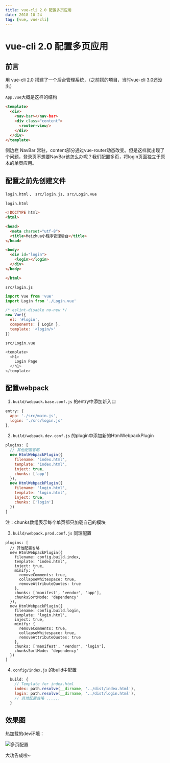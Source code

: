```yaml
---
title: vue-cli 2.0 配置多页应用
date: 2018-10-24
tag: [vue, vue-cli]
---
```


# vue-cli 2.0 配置多页应用

## 前言

用 vue-cli 2.0 搭建了一个后台管理系统，（之前搭的项目，当时vue-cli 3.0还没出）

`App.vue`大概是这样的结构

```html
<template>
  <div>
    <nav-bar></nav-bar>
    <div class="content">
      <router-view/>
    </div>
  </div>
</template>
```

侧边栏 NavBar 常驻，content部分通过vue-router动态改变。但是这样就出现了个问题，登录页不想要NavBar该怎么办呢？我们配置多页，将login页面独立于原本的单页应用。

<!--more-->

## 配置之前先创建文件

`login.html` 、 `src/login.js`、`src/Login.vue`

`login.html`

```html
<!DOCTYPE html>
<html>

<head>
  <meta charset="utf-8">
  <title>Meizhua小程序管理后台</title>
</head>

<body>
  <div id="login">
    <login></login>
  </div>
</body>

</html>

```

`src/login.js`

```js
import Vue from 'vue'
import Login from './Login.vue'

/* eslint-disable no-new */
new Vue({
  el: '#login',
  components: { Login },
  template: '<login/>'
})
```

`src/Login.vue`

```js
<template>
  <h1>
    Login Page
  </h1>
</template>
```

## 配置webpack

1. `build/webpack.base.conf.js` 的entry中添加新入口

```js
entry: {
  app: './src/main.js',
  login: './src/login.js'
},
```

2. `build/webpack.dev.conf.js` 的plugin中添加新的HtmlWebpackPlugin

```js
plugins: [
  // 其他配置省略
  new HtmlWebpackPlugin({
    filename: 'index.html',
    template: 'index.html',
    inject: true,
    chunks: ['app']
  }),
  new HtmlWebpackPlugin({
    filename: 'login.html',
    template: 'login.html',
    inject: true,
    chunks: ['login']
  })
]
```

注：chunks数组表示每个单页都只加载自己的模块

3. `build/webpack.prod.conf.js` 同理配置

```
plugins: [
  // 其他配置省略
  new HtmlWebpackPlugin({
    filename: config.build.index,
    template: 'index.html',
    inject: true,
    minify: {
      removeComments: true,
      collapseWhitespace: true,
      removeAttributeQuotes: true
    },
    chunks: ['manifest', 'vendor', 'app'],
    chunksSortMode: 'dependency'
  }),
  new HtmlWebpackPlugin({
    filename: config.build.login,
    template: 'login.html',
    inject: true,
    minify: {
      removeComments: true,
      collapseWhitespace: true,
      removeAttributeQuotes: true
    },
    chunks: ['manifest', 'vendor', 'login'],
    chunksSortMode: 'dependency'
  })
]
```

4. `config/index.js` 的build中配置

```js
  build: {
    // Template for index.html
    index: path.resolve(__dirname, '../dist/index.html'),
    login: path.resolve(__dirname, '../dist/login.html'),
    // 其他配置省略 ......
  }
```

## 效果图

热加载的dev环境：

![多页配置](https://images.pandaomeng.com/944df5d572ef76869f847756b86f0233.jpg)

大功告成啦~



